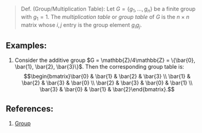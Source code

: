 > Def. (Group/Multiplication Table): Let $G = \{g_{1}, \ldots, g_{n}\}$ be a finite group with $g_{1} = 1$. The *multiplication table* or *group table* of $G$ is the $n\times n$ matrix whose $i, j$ entry is the group element $g_{i} g_{j}$. 

## Examples:
1. Consider the additive group $G = \mathbb{Z}/4\mathbb{Z} = \{\bar{0}, \bar{1}, \bar{2}, \bar{3}\}$. Then the corresponding group table is: $$\begin{bmatrix}\bar{0} & \bar{1} & \bar{2} & \bar{3} \\ \bar{1} & \bar{2} & \bar{3} & \bar{0} \\ \bar{2} & \bar{3} & \bar{0} & \bar{1} \\ \bar{3} & \bar{0} & \bar{1} & \bar{2}\end{bmatrix}.$$

## References:
1. [Group](Group.md)